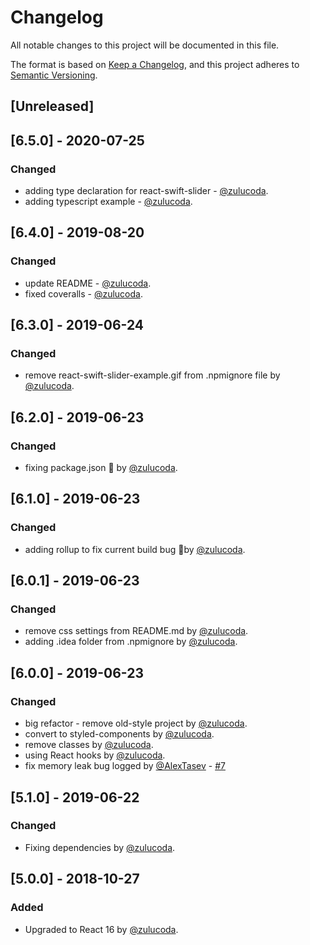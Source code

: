 # Changelog
All notable changes to this project will be documented in this file.

The format is based on [Keep a Changelog](https://keepachangelog.com/en/1.0.0/),
and this project adheres to [Semantic Versioning](https://semver.org/spec/v2.0.0.html).

## [Unreleased]

## [6.5.0] - 2020-07-25
### Changed
- adding type declaration for react-swift-slider - [@zulucoda](https://github.com/zulucoda).
- adding typescript example - [@zulucoda](https://github.com/zulucoda).

## [6.4.0] - 2019-08-20
### Changed
- update README - [@zulucoda](https://github.com/zulucoda).
- fixed coveralls - [@zulucoda](https://github.com/zulucoda).

## [6.3.0] - 2019-06-24
### Changed
- remove react-swift-slider-example.gif from .npmignore file by [@zulucoda](https://github.com/zulucoda).

## [6.2.0] - 2019-06-23
### Changed
- fixing package.json :bug: by [@zulucoda](https://github.com/zulucoda).

## [6.1.0] - 2019-06-23
### Changed
- adding rollup to fix current build bug :bug:by [@zulucoda](https://github.com/zulucoda).

## [6.0.1] - 2019-06-23
### Changed
- remove css settings from README.md by [@zulucoda](https://github.com/zulucoda).
- adding .idea folder from .npmignore by [@zulucoda](https://github.com/zulucoda).

## [6.0.0] - 2019-06-23
### Changed
- big refactor - remove old-style project by [@zulucoda](https://github.com/zulucoda).
- convert to styled-components by [@zulucoda](https://github.com/zulucoda).
- remove classes by [@zulucoda](https://github.com/zulucoda).
- using React hooks by [@zulucoda](https://github.com/zulucoda).
- fix memory leak bug logged by [@AlexTasev](https://github.com/AlexTasev) - [#7](https://github.com/zulucoda/react-swift-slider/issues/7)

## [5.1.0] - 2019-06-22
### Changed
- Fixing dependencies by [@zulucoda](https://github.com/zulucoda).

## [5.0.0] - 2018-10-27
### Added
- Upgraded to React 16 by [@zulucoda](https://github.com/zulucoda).